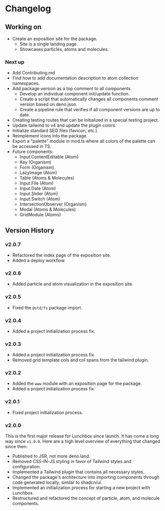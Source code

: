 # Changelog

## Working on

- Create an exposition site for the package.
  - Site is a single landing page.
  - Showcases particles, atoms and molecules.

### Next up

- Add Contributing.md
- Find how to add documentation description to atom collection namespaces.
- Add package version as a top comment to all components.
  - Develop an individual component init/update function.
  - Create a script that automatically changes all components comment version
    based on deno.json.
  - Create a pipeline rule that verifies if all component versions are up to
    date.
- Creating testing routes that can be initialized in a special testing project.
- Update tailwind to v4 and update the plugin colors.
- Initialize standard SEO files (favicon, etc.).
- Reimplement icons into the package.
- Export a "palette" module in mod.ts where all colors of the palette can be
  accessed in TS.
- Future components:
  - Input.ContentEditable (Atom)
  - Key (Organism)
  - Form (Organism)
  - LazyImage (Atom)
  - Table (Atoms & Molecules)
  - Input.File (Atom)
  - Input.Date (Atom)
  - Input.Slider (Atom)
  - Input.Switch (Atom)
  - IntersectionObserver (Organism)
  - Modal (Atoms & Molecules)
  - GridModule (Atoms)

## Version History

### v2.0.7

- Refactored the index page of the exposition site.
- Added a deploy workflow.

### v2.0.6

- Added particle and atom visualization in the exposition site.

### v2.0.5

- Fixed the `@std/fs` package import.

### v2.0.4

- Added a project initialization process fix.

### v2.0.3

- Added a project initialization process fix.
- Removed grid template cols and col spans from the tailwind plugin.

### v2.0.2

- Added the `www` module with an exposition page for the package.
- Added a project initialization process fix.

### v2.0.1

- Fixed project initialization process.

### v2.0.0

This is the first major release for Lunchbox since launch. It has come a long
way since `v1.0.0`. Here are a high level overview of everything that changed
since then:

- Published to JSR, not more deno.land.
- Removed CSS-IN-JS styling in favor of Tailwind styles and configuration.
- Implemented a Tailwind plugin that contains all necessary styles.
- Changed the package's architecture into importing components through code
  generated locally, similar to shadcn/ui.
- Implemented an initialization process for starting a new project with
  Lunchbox.
- Restructured and refactored the concept of particle, atom, and molecule
  components.

